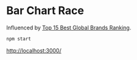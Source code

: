 # Bar Chart Race

Influenced by [Top 15 Best Global Brands Ranking](http://bit.ly/2Z1eHq1).

```bash
npm start
```

<http://localhost:3000/>
